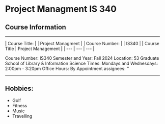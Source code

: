 # **Project Managment IS 340**

## Course Information
---
| Course Title: | | Project Managment |
| Course Number: | | IS340 |
| Course Title  | Project Management   |
| --- | --- | --- |

Course Number: IS340
Semester and Year: Fall 2024
Location: 53 Graduate School of Library & Information Science
Times: Mondays and Wednesdays: 2:00pm - 3:20pm
Office Hours: By Appointment
assignees: ''

---

## Hobbies:
* Golf
* Fitness
* Music
* Travelling
